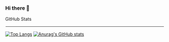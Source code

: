 ### Hi there 👋

<!--
**rdviana/rdviana** is a ✨ _special_ ✨ repository because its `README.md` (this file) appears on your GitHub profile.

Here are some ideas to get you started:

- 🔭 I’m currently working on ...
- 🌱 I’m currently learning ...
- 👯 I’m looking to collaborate on ...
- 🤔 I’m looking for help with ...
- 💬 Ask me about ...
- 📫 How to reach me: ...
- 😄 Pronouns: ...
- ⚡ Fun fact: ...
-->

GitHub Stats
<hr style="border:1px solid white"> </hr>

[![Top Langs](https://github-readme-stats.vercel.app/api/top-langs/?username=anuraghazra&layout=compact&langs_count=6&theme=react)](https://github.com/anuraghazra/github-readme-stats) [![Anurag's GitHub stats](https://github-readme-stats.vercel.app/api?username=rdviana&show_icons=true&theme=react)](https://github.com/anuraghazra/github-readme-stats)
